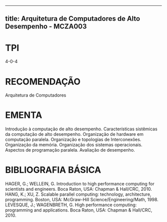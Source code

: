 
---
title: Arquitetura de Computadores de Alto Desempenho - MCZA003 
---

# TPI

4-0-4

# RECOMENDAÇÃO

Arquitetura de Computadores

# EMENTA

Introdução à computação de alto desempenho. Características sistêmicas da computação de alto desempenho. Organização de hardware em computação paralela. Organização e topologias de Interconexões. Organização da memória. Organização dos sistemas operacionais. Aspectos de programação paralela. Avaliação de desempenho.

# BIBLIOGRAFIA BÁSICA

HAGER, G.; WELLEIN, G. Introduction to high performance computing for scientists and engineers. Boca Raton, USA: Chapman & Hall/CRC, 2010.
HANG, K.; XU, Z. Scalable parallel computing: technology, architecture, programming. Boston, USA: McGraw-Hill Science/Engineering/Math, 1998.
LEVESQUE, J.; WAGENBRETH, G. High performance computing: programming and applications. Boca Raton, USA: Chapman & Hall/CRC, 2010.
        
